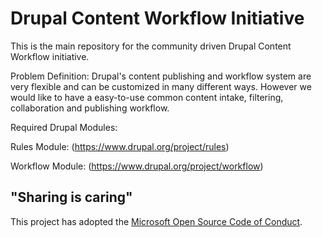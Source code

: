 # Drupal Content Workflow Initiative
This is the main repository for the community driven Drupal Content Workflow initiative.

Problem Definition:
Drupal's content publishing and workflow system are very flexible and can be customized in many different ways. However we would like to have a easy-to-use common content intake, filtering, collaboration and publishing workflow. 

Required Drupal Modules:

  Rules Module: (https://www.drupal.org/project/rules)
  
  Workflow Module: (https://www.drupal.org/project/workflow)


## "Sharing is caring" 

This project has adopted the [Microsoft Open Source Code of Conduct](https://opensource.microsoft.com/codeofconduct/).
  
